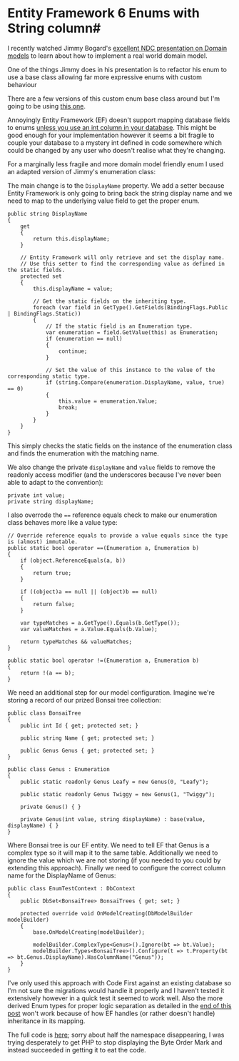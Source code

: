 # Entity Framework 6 Enums with String column#

I recently watched Jimmy Bogard's [excellent NDC presentation on Domain models][link0] to learn about how to implement a real world domain model.

One of the things Jimmy does in his presentation is to refactor his enum to use a base class allowing far more expressive enums with custom behaviour

There are a few versions of this custom enum base class around but I'm going to be using [this one][link1].

Annoyingly Entity Framework (EF) doesn't support mapping database fields to enums [unless you use an int column in your database][link2]. This might be good enough for your implementation however it seems a bit fragile to couple your database to a mystery int defined in code somewhere which could be changed by any user who doesn't realise what they're changing.

For a marginally less fragile and more domain model friendly enum I used an adapted version of Jimmy's enumeration class:

The main change is to the ```DisplayName``` property. We add a setter because Entity Framework is only going to bring back the string display name and we need to map to the underlying value field to get the proper enum.

    public string DisplayName
    {
        get
        {
            return this.displayName;
        }

        // Entity Framework will only retrieve and set the display name.
        // Use this setter to find the corresponding value as defined in the static fields.
        protected set
        {
            this.displayName = value;

            // Get the static fields on the inheriting type.
            foreach (var field in GetType().GetFields(BindingFlags.Public | BindingFlags.Static))
            {
                // If the static field is an Enumeration type.
                var enumeration = field.GetValue(this) as Enumeration;
                if (enumeration == null)
                {
                    continue;
                }

                // Set the value of this instance to the value of the corresponding static type.
                if (string.Compare(enumeration.DisplayName, value, true) == 0)
                {
                    this.value = enumeration.Value;
                    break;
                }
            }
        }
    }

This simply checks the static fields on the instance of the enumeration class and finds the enumeration with the matching name.

We also change the private ```displayName``` and ```value``` fields to remove the readonly access modifier (and the underscores because I've never been able to adapt to the convention):

    private int value;
    private string displayName; 

I also overrode the ```==``` reference equals check to make our enumeration class behaves more like a value type:

    // Override reference equals to provide a value equals since the type is (almost) immutable.
    public static bool operator ==(Enumeration a, Enumeration b)
    {
        if (object.ReferenceEquals(a, b))
        {
            return true;
        }

        if ((object)a == null || (object)b == null)
        {
            return false;
        }

        var typeMatches = a.GetType().Equals(b.GetType());
        var valueMatches = a.Value.Equals(b.Value);

        return typeMatches && valueMatches;
    }

    public static bool operator !=(Enumeration a, Enumeration b)
    {
        return !(a == b);
    }

We need an additional step for our model configuration. Imagine we're storing a record of our prized Bonsai tree collection:

    public class BonsaiTree
    {
        public int Id { get; protected set; }

        public string Name { get; protected set; }

        public Genus Genus { get; protected set; }
    }

    public class Genus : Enumeration
    {
        public static readonly Genus Leafy = new Genus(0, "Leafy");

        public static readonly Genus Twiggy = new Genus(1, "Twiggy");

        private Genus() { }

        private Genus(int value, string displayName) : base(value, displayName) { }
    }

Where Bonsai tree is our EF entity. We need to tell EF that Genus is a complex type so it will map it to the same table. Additionally we need to ignore the value which we are not storing (if you needed to you could by extending this approach). Finally we need to configure the correct column name for the DisplayName of Genus:

    public class EnumTestContext : DbContext
    {
        public DbSet<BonsaiTree> BonsaiTrees { get; set; }

        protected override void OnModelCreating(DbModelBuilder modelBuilder)
        {
            base.OnModelCreating(modelBuilder);

            modelBuilder.ComplexType<Genus>().Ignore(bt => bt.Value);
            modelBuilder.Types<BonsaiTree>().Configure(t => t.Property(bt => bt.Genus.DisplayName).HasColumnName("Genus"));
        }
    }

I've only used this approach with Code First against an existing database so I'm not sure the migrations would handle it properly and I haven't tested it extensively however in a quick test it seemed to work well. Also the more derived Enum types for proper logic separation as detailed in the [end of this post][link1] won't work because of how EF handles (or rather doesn't handle) inheritance in its mapping.

The full code is [here][link3]; sorry about half the namespace disappearing, I was trying desperately to get PHP to stop displaying the Byte Order Mark and instead succeeded in getting it to eat the code.

[link0]: https://vimeo.com/43598193 "Jimmy Bogard - Crafting Wicked Domain Models at Norwegian Developers Conference"
[link1]: https://lostechies.com/jimmybogard/2008/08/12/enumeration-classes/ "Jimmy Bogard - Custom Enumeration Class"
[link2]: https://msdn.microsoft.com/en-gb/data/hh859576.aspx "Enum support in EF5+"
[link3]: http://eliot-jones.com/Code/ef-enum/EnumTest.cs "Code file for samples in this post"